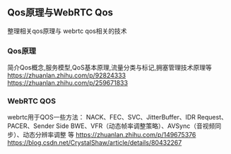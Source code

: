 ## Qos原理与WebRTC Qos  
   整理相关qos原理与 webrtc qos相关的技术 
### Qos原理  
简介Qos概念,服务模型,QoS基本原理,流量分类与标记,拥塞管理技术原理等  
https://zhuanlan.zhihu.com/p/92824333  
https://zhuanlan.zhihu.com/p/259671833  
 

### WebRTC QOS  
webrtc用于QOS一些方法：
NACK、FEC、SVC、JitterBuffer、IDR Request、PACER、Sender Side BWE、VFR（动态帧率调整策略）、AVSync（音视频同步）、动态分辨率调整 等 
https://zhuanlan.zhihu.com/p/149675376  
https://blog.csdn.net/CrystalShaw/article/details/80432267  


 